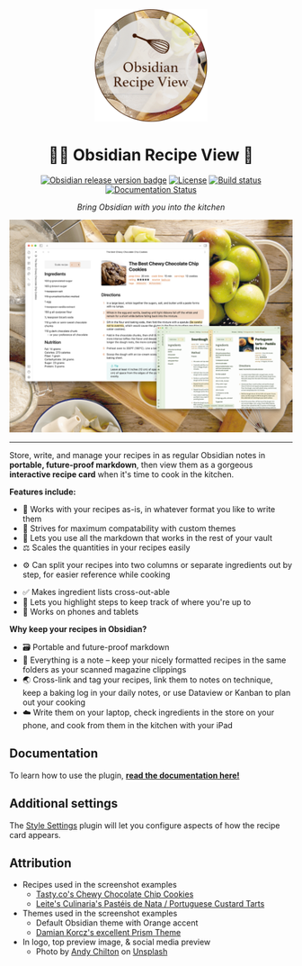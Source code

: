 <div align="center">

<img src="docs/_static/Logo2.png" style="width:200px">

# 🧑‍🍳 Obsidian Recipe View 🥘

<a href="https://github.com/lachholden/obsidian-recipe-view/releases/latest">![Obsidian release version badge](https://img.shields.io/github/v/release/lachholden/obsidian-recipe-view?logo=obsidian&color=rgb(125%2C58%2C237))</a>
<a href="https://github.com/lachholden/obsidian-recipe-view/blob/release/LICENSE">![License](https://img.shields.io/github/license/lachholden/obsidian-recipe-view?color=blue)</a>
<a href="https://github.com/lachholden/obsidian-recipe-view/actions/workflows/npm_build.yml">![Build status](https://img.shields.io/github/actions/workflow/status/lachholden/obsidian-recipe-view/npm_build.yml)</a>
[![Documentation Status](https://readthedocs.org/projects/obsidian-recipe-view/badge/?version=latest)](https://obsidian-recipe-view.readthedocs.io/en/latest/?badge=latest)

*Bring Obsidian with you into the kitchen*

</div>


![Two example windows of the plugins showing open recipes](docs/_static/preview.png)

---

Store, write, and manage your recipes in as regular Obsidian notes in **portable, future-proof markdown**, then view them as a gorgeous **interactive recipe card** when it's time to cook in the kitchen.

**Features include:**
- 📒 Works with your recipes as-is, in whatever format you like to write them
- 🎨 Strives for maximum compatability with custom themes
- 🌈 Lets you use all the markdown that works in the rest of your vault
- ⚖️ Scales the quantities in your recipes easily
* ⚙️ Can split your recipes into two columns or separate ingredients out by step, for easier reference while cooking
- ✅ Makes ingredient lists cross-out-able
- 📌 Lets you highlight steps to keep track of where you're up to
- 📱 Works on phones and tablets

**Why keep your recipes in Obsidian?**
- 🗃 Portable and future-proof markdown
- 📝 Everything is a note – keep your nicely formatted recipes in the same folders as your scanned magazine clippings
- 🌏 Cross-link and tag your recipes, link them to notes on technique, keep a baking log in your daily notes, or use Dataview or Kanban to plan out your cooking
- ☁️ Write them on your laptop, check ingredients in the store on your phone, and cook from them in the kitchen with your iPad

## Documentation
To learn how to use the plugin, **[read the documentation here!](https://obsidian-recipe-view.readthedocs.io/)**

## Additional settings
The [Style Settings](https://github.com/mgmeyers/obsidian-style-settings) plugin will let you configure aspects of how the recipe card appears.

## Attribution
- Recipes used in the screenshot examples
    - [Tasty.co's Chewy Chocolate Chip Cookies  ](https://tasty.co/recipe/the-best-chewy-chocolate-chip-cookies)
    - [Leite's Culinaria's Pastéis de Nata / Portuguese Custard Tarts](https://leitesculinaria.com/7759/recipes-pasteis-de-nata.html)
- Themes used in the screenshot examples
    - Default Obsidian theme with Orange accent
    - [Damian Korcz's excellent Prism Theme](https://github.com/damiankorcz/Prism-Theme)
- In logo, top preview image, & social media preview
    - Photo by <a href="https://unsplash.com/@andyc?utm_source=unsplash&utm_medium=referral&utm_content=creditCopyText">Andy Chilton</a> on <a href="https://unsplash.com/photos/0JFveX0c778?utm_source=unsplash&utm_medium=referral&utm_content=creditCopyText">Unsplash</a>
  
